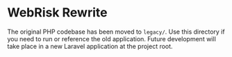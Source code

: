 # WebRisk Rewrite

The original PHP codebase has been moved to `legacy/`.
Use this directory if you need to run or reference the old application.
Future development will take place in a new Laravel application at the project root.
